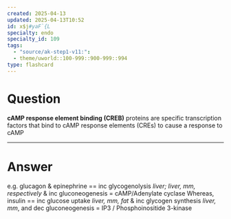 ```yaml
---
created: 2025-04-13
updated: 2025-04-13T10:52
id: x$j#yaF`{L
specialty: endo
specialty_id: 109
tags:
  - "source/ak-step1-v11:": 
  - theme/uworld::100-999::900-999::994
type: flashcard
---
```


# Question
**cAMP response element binding (CREB)** proteins are specific transcription factors that bind to cAMP response elements (CREs) to cause a response to cAMP

---

# Answer
e.g.   glucagon & epinephrine == inc glycogenolysis *liver; liver, mm, respectively* & inc gluconeogenesis = cAMP/Adenylate cyclase   Whereas, insulin == inc glucose uptake *liver, mm, fat* & inc glycogen synthesis *liver, mm*, and dec gluconeogenesis = IP3 / Phosphoinositide 3-kinase